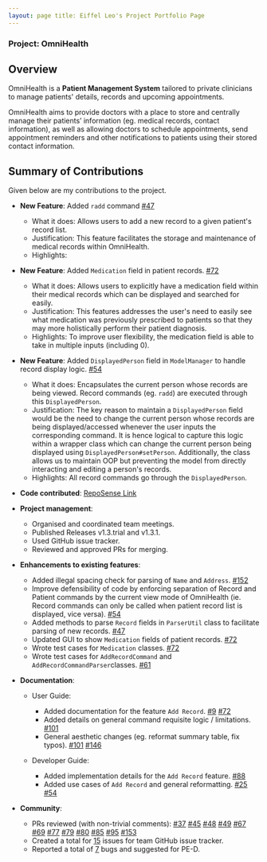 ```yaml
---
layout: page title: Eiffel Leo's Project Portfolio Page
---
```


### Project: OmniHealth

## Overview

OmniHealth is a **Patient Management System** tailored to private clinicians to manage patients' details, records and
upcoming appointments.

OmniHealth aims to provide doctors with a place to store and centrally manage their patients’ information (eg. medical
records, contact information), as well as allowing doctors to schedule appointments, send appointment reminders and
other notifications to patients using their stored contact information.

## Summary of Contributions

Given below are my contributions to the project.

* **New Feature**: Added `radd` command [#47](https://github.com/AY2223S1-CS2103T-T14-3/tp/pull/47)
    * What it does: Allows users to add a new record to a given patient's record list.
    * Justification: This feature facilitates the storage and maintenance of medical records within OmniHealth.
    * Highlights:

* **New Feature**: Added `Medication` field in patient records.
  [#72](https://github.com/AY2223S1-CS2103T-T14-3/tp/pull/72)
    * What it does: Allows users to explicitly have a medication field within their medical records which can be
      displayed and searched for easily.
    * Justification: This features addresses the user's need to easily see what medication was previously prescribed to
      patients so that they may more holistically perform their patient diagnosis.
    * Highlights: To improve user flexibility, the medication field is able to take in multiple inputs (including 0).

* **New Feature**: Added `DisplayedPerson` field in `ModelManager` to handle record display logic.
  [#54](https://github.com/AY2223S1-CS2103T-T14-3/tp/pull/54)
    * What it does: Encapsulates the current person whose records are being viewed. Record commands (eg. `radd`) are
      executed through this `DisplayedPerson`.
    * Justification: The key reason to maintain a `DisplayedPerson` field would be the need to change the current person
      whose records are being displayed/accessed whenever the user inputs the corresponding command. It is hence logical
      to capture this logic within a wrapper class which can change the current person being displayed using
      `DisplayedPerson#setPerson`. Additionally, the class allows us to maintain OOP but preventing the model from
      directly interacting and editing a person's records.
    * Highlights: All record commands go through the `DisplayedPerson`.

* **Code contributed**: [RepoSense Link](https://nus-cs2103-ay2223s1.github.io/tp-dashboard/?search=EiffelLKF)

* **Project management**:
    * Organised and coordinated team meetings.
    * Published Releases v1.3.trial and v1.3.1.
    * Used GitHub issue tracker.
    * Reviewed and approved PRs for merging.

* **Enhancements to existing features**:
    * Added illegal spacing check for parsing of `Name` and `Address`.
      [#152](https://github.com/AY2223S1-CS2103T-T14-3/tp/pull/152)
    * Improve defensibility of code by enforcing separation of Record and Patient commands by the current view mode of
      OmniHealth (ie. Record commands can only be called when patient record list is displayed, vice versa).
      [#54](https://github.com/AY2223S1-CS2103T-T14-3/tp/pull/54)
    * Added methods to parse `Record` fields in `ParserUtil` class to facilitate parsing of new records.
      [#47](https://github.com/AY2223S1-CS2103T-T14-3/tp/pull/47)
    * Updated GUI to show `Medication` fields of patient records.
      [#72](https://github.com/AY2223S1-CS2103T-T14-3/tp/pull/72)
    * Wrote test cases for `Medication` classes.
      [#72](https://github.com/AY2223S1-CS2103T-T14-3/tp/pull/72)
    * Wrote test cases for `AddRecordCommand` and `AddRecordCommandParser`classes.
      [#61](https://github.com/AY2223S1-CS2103T-T14-3/tp/pull/61)

* **Documentation**:
    * User Guide:
        * Added documentation for the feature `Add Record`.
          [#9](https://github.com/AY2223S1-CS2103T-T14-3/tp/pull/9)
          [#72](https://github.com/AY2223S1-CS2103T-T14-3/tp/pull/72)
        * Added details on general command requisite logic / limitations.
          [#101](https://github.com/AY2223S1-CS2103T-T14-3/tp/pull/101)
        * General aesthetic changes (eg. reformat summary table, fix typos).
          [#101](https://github.com/AY2223S1-CS2103T-T14-3/tp/pull/101)
          [#146](https://github.com/AY2223S1-CS2103T-T14-3/tp/pull/146)

    * Developer Guide:
        * Added implementation details for the `Add Record` feature.
          [#88](https://github.com/AY2223S1-CS2103T-T14-3/tp/pull/88)
        * Added use cases of `Add Record` and general reformatting.
          [#25](https://github.com/AY2223S1-CS2103T-T14-3/tp/pull/25)
          [#54](https://github.com/AY2223S1-CS2103T-T14-3/tp/pull/54)

* **Community**:
    * PRs reviewed (with non-trivial comments):
      [#37](https://github.com/AY2223S1-CS2103T-T14-3/tp/pull/37)
      [#45](https://github.com/AY2223S1-CS2103T-T14-3/tp/pull/45)
      [#48](https://github.com/AY2223S1-CS2103T-T14-3/tp/pull/48)
      [#49](https://github.com/AY2223S1-CS2103T-T14-3/tp/pull/49)
      [#67](https://github.com/AY2223S1-CS2103T-T14-3/tp/pull/67)
      [#69](https://github.com/AY2223S1-CS2103T-T14-3/tp/pull/69)
      [#77](https://github.com/AY2223S1-CS2103T-T14-3/tp/pull/77)
      [#79](https://github.com/AY2223S1-CS2103T-T14-3/tp/pull/79)
      [#80](https://github.com/AY2223S1-CS2103T-T14-3/tp/pull/80)
      [#85](https://github.com/AY2223S1-CS2103T-T14-3/tp/pull/85)
      [#95](https://github.com/AY2223S1-CS2103T-T14-3/tp/pull/95)
      [#153](https://github.com/AY2223S1-CS2103T-T14-3/tp/pull/153)
    * Created a total for [15](https://github.com/AY2223S1-CS2103T-T14-3/tp/issues?q=is%3Aissue+author%3AEiffelLKF)
      issues for team GitHub issue tracker.
    * Reported a total of [7](https://github.com/EiffelLKF/ped/issues) bugs and suggested for PE-D.

